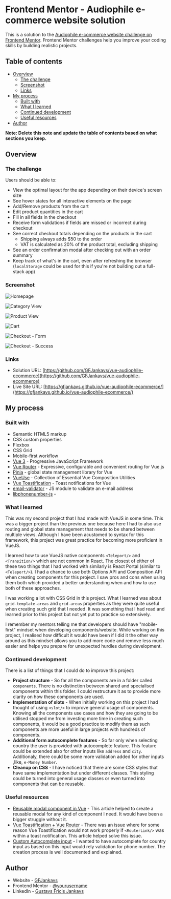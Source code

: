 # Frontend Mentor - Audiophile e-commerce website solution

This is a solution to the [Audiophile e-commerce website challenge on Frontend Mentor](https://www.frontendmentor.io/challenges/audiophile-ecommerce-website-C8cuSd_wx). Frontend Mentor challenges help you improve your coding skills by building realistic projects.

## Table of contents

- [Overview](#overview)
  - [The challenge](#the-challenge)
  - [Screenshot](#screenshot)
  - [Links](#links)
- [My process](#my-process)
  - [Built with](#built-with)
  - [What I learned](#what-i-learned)
  - [Continued development](#continued-development)
  - [Useful resources](#useful-resources)
- [Author](#author)

**Note: Delete this note and update the table of contents based on what sections you keep.**

## Overview

### The challenge

Users should be able to:

- View the optimal layout for the app depending on their device's screen size
- See hover states for all interactive elements on the page
- Add/Remove products from the cart
- Edit product quantities in the cart
- Fill in all fields in the checkout
- Receive form validations if fields are missed or incorrect during checkout
- See correct checkout totals depending on the products in the cart
  - Shipping always adds $50 to the order
  - VAT is calculated as 20% of the product total, excluding shipping
- See an order confirmation modal after checking out with an order summary
- Keep track of what's in the cart, even after refreshing the browser (`localStorage` could be used for this if you're not building out a full-stack app)

### Screenshot

![Homepage](./screenshots/home.png)

![Category View](./screenshots/category.png)

![Product View](./screenshots/product.png)

![Cart](./screenshots/cart.png)

![Checkout - Form](./screenshots/checkout_form.png)

![Checkout - Success](./screenshots/checkout__success.png)

### Links

- Solution URL: [https://github.com/GFJankavs/vue-audiophile-ecommerce](https://github.com/GFJankavs/vue-audiophile-ecommerce)
- Live Site URL: [https://gfjankavs.github.io/vue-audiophile-ecommerce/](https://gfjankavs.github.io/vue-audiophile-ecommerce/)

## My process

### Built with

- Semantic HTML5 markup
- CSS custom properties
- Flexbox
- CSS Grid
- Mobile-first workflow
- [Vue 3](https://reactjs.org/) - Progressive JavaScript Framework
- [Vue Router](https://router.vuejs.org/) - Expressive, configurable and convenient routing for Vue.js
- [Pinia](https://pinia.vuejs.org/) - global state management library for Vue
- [VueUse](https://vueuse.org/) - Collection of Essential Vue Composition Utilities
- [Vue Toastification](https://github.com/Maronato/vue-toastification) - Toast notifications for Vue
- [email-validator](https://github.com/manishsaraan/email-validator) - JS module to validate an e-mail address
- [libphonenumber-js](https://www.npmjs.com/package/libphonenumber-js) -

### What I learned

This was my second project that I had made with VueJS in some time. This was a bigger project than the previous one because here I had to also use routing and global state management that needs to be shared between multiple views. Although I have been acustomed to syntax for this framework, this project was great practice for becoming more proficient in VueJS.

I learned how to use VueJS native components `<Teleport/>` and `<Transition/>` which are not common in React. The closest of either of these two things that I had worked with similarly is React Portal (similar to `<Teleport/>`). I had a chance to use both Options API and Composition API when creating components for this project. I saw pros and cons when using them both which provided a better understanding when and how to use both of these approaches.

I was working a lot with CSS Grid in this project. What I learned was about `grid-template-areas` and `grid-areas` properties as they were quite useful when creating such grid that I needed. It was something that I had read and learned prior to this project but not yet put to practice so extensively.

I remember my mentors telling me that developers should have "mobile-first" mindset when developing components/website. While working on this project, I realised how difficult it would have been if I did it the other way around as this mindset allows you to add more code and remove less much easier and helps you prepare for unexpected hurdles during development.

### Continued development

There is a list of things that I could do to improve this project:

- **Project structure** - So far all the components are in a folder called `components`. There is no distinction between shared and specialised components within this folder. I could restructure it as to provide more clarity on how these components are used.
- **Implementation of slots** - When initially working on this project I had thought of using `<slot/>` to improve general usage of components. Knowing all the components use cases and how they are going to be utilised stopped me from investing more time in creating such components, it would be a good practice to modify them as such components are more useful in large projects with hundreds of components.
- **Additional form autocomplete features** - So far only when selecting country the user is provided with autocomplete feature. This feature could be extended also for other inputs like `address` and `city`. Additionaly, there could be some more validation added for other inputs ,like, `e-Money Number`.
- **Cleanup on CSS** - I have noticed that there are some CSS styles that have same implementation but under different classes. This styling could be turned into general usage classes or even turned into components that can be reusable.

### Useful resources

- [Reusable modal component in Vue](https://itnext.io/how-to-build-a-reusable-modal-component-in-vuejs-f1799ab9b3e) - This article helped to create a reusable modal for any kind of component I need. It would have been a bigger struggle without it.
- [Vue Toastification + Vue Router](https://github.com/Maronato/vue-toastification/issues/162) - There was an issue where for some reason Vue Toastification would not work properly if `<RouterLink/>` was within a toast notification. This article helped solve this issue.
- [Custom Autocomplete input](https://www.digitalocean.com/community/tutorials/vuejs-vue-autocomplete-component) - I wanted to have autocomplete for country input as based on this input would rely validation for phone number. The creation process is well documented and explained.

## Author

- Website - [GFJankavs](https://www.gfjankavs.lv)
- Frontend Mentor - [@yourusername](https://www.frontendmentor.io/profile/GFJankavs)
- LinkedIn - [Gustavs Fricis Jankavs](https://www.linkedin.com/in/gustavs-fricis-jankavs/)
